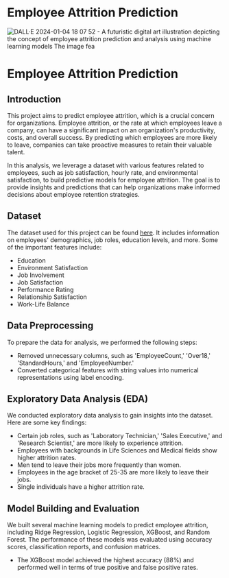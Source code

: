 # Employee Attrition Prediction
![DALL·E 2024-01-04 18 07 52 - A futuristic digital art illustration depicting the concept of employee attrition prediction and analysis using machine learning models  The image fea](https://github.com/ViswanathRajuIndukuri/Employee-Attrition-Prediction/assets/144731305/582df905-9902-45ac-a06b-2704e6d8203d)
# Employee Attrition Prediction

## Introduction

This project aims to predict employee attrition, which is a crucial concern for organizations. Employee attrition, or the rate at which employees leave a company, can have a significant impact on an organization's productivity, costs, and overall success. By predicting which employees are more likely to leave, companies can take proactive measures to retain their valuable talent.

In this analysis, we leverage a dataset with various features related to employees, such as job satisfaction, hourly rate, and environmental satisfaction, to build predictive models for employee attrition. The goal is to provide insights and predictions that can help organizations make informed decisions about employee retention strategies.

## Dataset

The dataset used for this project can be found [here](https://www.kaggle.com/code/yoojink/employee-attrition-analysis-eda-and-modeling/data). It includes information on employees' demographics, job roles, education levels, and more. Some of the important features include:

- Education
- Environment Satisfaction
- Job Involvement
- Job Satisfaction
- Performance Rating
- Relationship Satisfaction
- Work-Life Balance

## Data Preprocessing

To prepare the data for analysis, we performed the following steps:

- Removed unnecessary columns, such as 'EmployeeCount,' 'Over18,' 'StandardHours,' and 'EmployeeNumber.'
- Converted categorical features with string values into numerical representations using label encoding.

## Exploratory Data Analysis (EDA)

We conducted exploratory data analysis to gain insights into the dataset. Here are some key findings:

- Certain job roles, such as 'Laboratory Technician,' 'Sales Executive,' and 'Research Scientist,' are more likely to experience attrition.
- Employees with backgrounds in Life Sciences and Medical fields show higher attrition rates.
- Men tend to leave their jobs more frequently than women.
- Employees in the age bracket of 25-35 are more likely to leave their jobs.
- Single individuals have a higher attrition rate.

## Model Building and Evaluation

We built several machine learning models to predict employee attrition, including Ridge Regression, Logistic Regression, XGBoost, and Random Forest. The performance of these models was evaluated using accuracy scores, classification reports, and confusion matrices.

- The XGBoost model achieved the highest accuracy (88%) and performed well in terms of true positive and false positive rates.
